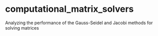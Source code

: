 # computational_matrix_solvers
Analyzing the performance of the Gauss-Seidel and Jacobi methods for solving matrices 
